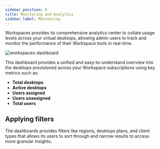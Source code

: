 ```yaml
---
sidebar_position: 6
title: Monitoring and Analytics
sidebar_label: Monitoring
---
```


Workspaces provides its comprehensive analytics center to collate usage levels across your virtual desktops, allowing admin users to track and monitor the performance of their Workspace tools in real-time. 

![workspaces-dashboard](/img/runbook-images/workspaces-analytics.png)

This dashboard provides a unified and easy-to-understand overview into the desktops provisioned across your Workspace subscriptions using key metrics such as:

- **Total desktops**
- **Active desktops**
- **Users assigned**
- **Users unassigned**
- **Total users**

## Applying filters

The dashboards provides filters like regions, desktops plans, and client types that allows its users to sort through and narrow results to access more granular insights.